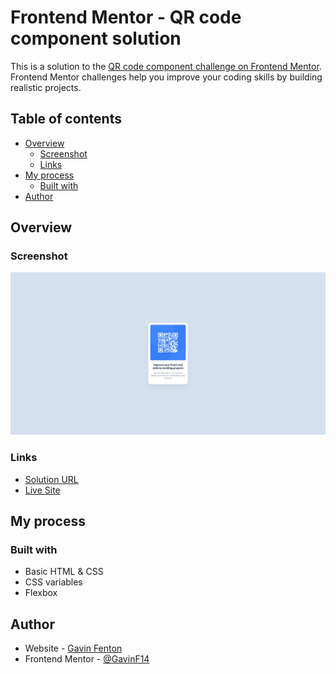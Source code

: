 # Frontend Mentor - QR code component solution

This is a solution to the [QR code component challenge on Frontend Mentor](https://www.frontendmentor.io/challenges/qr-code-component-iux_sIO_H). Frontend Mentor challenges help you improve your coding skills by building realistic projects. 

## Table of contents

- [Overview](#overview)
  - [Screenshot](#screenshot)
  - [Links](#links)
- [My process](#my-process)
  - [Built with](#built-with)
- [Author](#author)

## Overview

### Screenshot

![](./implementation.png)

### Links

- [Solution URL](https://www.frontendmentor.io/solutions/qr-code-using-html-and-css-with-flexbox-uXJ6cxeiMU)
- [Live Site](https://qr-code.fm.gavinfenton.com)

## My process

### Built with

- Basic HTML & CSS
- CSS variables
- Flexbox

## Author

- Website - [Gavin Fenton](https://gavinfenton.com)
- Frontend Mentor - [@GavinF14](https://www.frontendmentor.io/profile/GavinF17)
